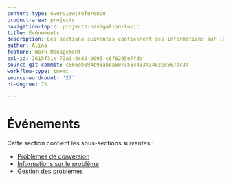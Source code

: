 ```yaml
---
content-type: overview;reference
product-area: projects
navigation-topic: projects-navigation-topic
title: Événements
description: Les sections suivantes contiennent des informations sur la gestion et la conversion des problèmes dans Adobe Workfront.
author: Alina
feature: Work Management
exl-id: 3615f31e-72a1-4c85-b093-c6f8295e7fda
source-git-commit: c566eb094e96abca6073554433434822c567bc34
workflow-type: tm+mt
source-wordcount: '27'
ht-degree: 7%

---
```


# Événements

Cette section contient les sous-sections suivantes :

* [Problèmes de conversion](../../manage-work/issues/convert-issues/convert-issues-overview.md)
* [Informations sur le problème](../../manage-work/issues/issue-information/issue-info-overview.md)
* [Gestion des problèmes](../../manage-work/issues/manage-issues/manage-issues-overview.md)
